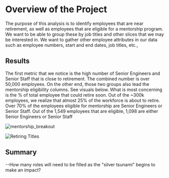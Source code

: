 # Overview of the Project
The purpose of this analysis is to identify employees that are near retirement, as well as employees that are eligible for a mentorship program.  We want to be able to group these by job titles and other slices that we may be interested in.  We want to gather other employee attributes in our data such as employee numbers, start and end dates, job titles, etc.,

## Results
The first metric that we notice is the high number of Senior Engineers and Senior Staff that is close to retirement.  The combined number is over 50,000 employees.  On the other end, those two groups also lead the mentorship eligibility columns.  See visuals below.  What is most concerning is the % of total employee that could retire soon. Out of the ~300k employees, we realize that almost 25% of the workforce is about to retire.  Over 70% of the employees eligible for mentorship are Senior Engineers or Senior Staff.  Out of the 1,549 employees that are eligible, 1,098 are either Senior Engineers or Senior Staff

![mentorship_breakout](https://user-images.githubusercontent.com/98061420/158115036-e4dcd1b5-78c8-4ecf-be4b-fdda24580bae.PNG)



![Retiring Titles](https://user-images.githubusercontent.com/98061420/158117017-a986b6f1-dc40-4f7e-a3d5-5fca7d19b37a.PNG)

## Summary
  --How many roles will need to be filled as the "silver tsunami" begins to make an impact?
  
